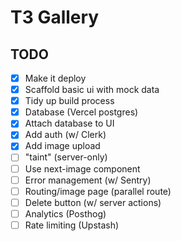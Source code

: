 # T3 Gallery

## TODO

 - [x] Make it deploy
 - [x] Scaffold basic ui with mock data
 - [x] Tidy up build process
 - [x] Database (Vercel postgres)
 - [x] Attach database to UI
 - [x] Add auth (w/ Clerk)
 - [x] Add image upload
 - [ ] "taint" (server-only)
 - [ ] Use next-image component
 - [ ] Error management (w/ Sentry)
 - [ ] Routing/image page (parallel route)
 - [ ] Delete button (w/ server actions)
 - [ ] Analytics (Posthog)
 - [ ] Rate limiting (Upstash)